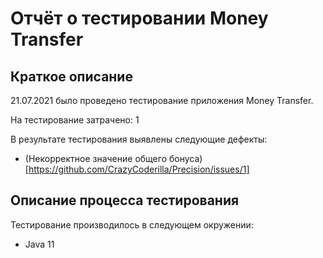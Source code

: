 # Отчёт о тестировании Money Transfer

## Краткое описание

21.07.2021 было проведено тестирование приложения Money Transfer.

На тестирование затрачено: 1

В результате тестирования выявлены следующие дефекты:
* (Некорректное значение общего бонуса)[https://github.com/CrazyCoderilla/Precision/issues/1]

## Описание процесса тестирования

Тестирование производилось в следующем окружении:
* Java 11
